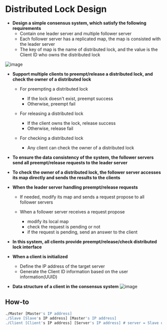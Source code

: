 # Distributed Lock Design

- **Design a simple consensus system, which satisfy the following requirements**
  + Contain one leader server and multiple follower server
  + Each follower server has a replicated map, the map is consisted with the leader server
  + The key of map is the name of distributed lock, and the value is the Client ID who owns the distributed lock

![image](http://www.cs.sjtu.edu.cn/~wuct/bdpt/pic/project2_pic1.png)

- **Support multiple clients to preempt/release a distributed lock, and check the owner of a distributed lock**

  + For preempting a distributed lock
    - If the lock doesn't exist, preempt success
    - Otherwise, preempt fail

  + For releasing a distributed lock
    - If the client owns the lock, release success
    - Otherwise, release fail

  + For checking a distributed lock
    - Any client can check the owner of a distributed lock

- **To ensure the data consistency of the system, the follower servers send all preempt/release requests to the leader server**

- **To check the owner of a distributed lock, the follower server accesses its map directly and sends the results to the clients**

- **When the leader server handling preempt/release requests**
  + If needed, modify its map and sends a request propose to all follower servers

  + When a follower server receives a request propose
    - modify its local map
    - check the request is pending or not
    - if the request is pending, send an answer to the client

- **In this system, all clients provide preempt/release/check distributed lock interface**

- **When a client is initialized**
  + Define the IP address of the target server
  + Generate the Client ID information based on the user information(UUID)

- **Data structure of a client in the consensus system**
![image](http://www.cs.sjtu.edu.cn/~wuct/bdpt/pic/project2_pic2.png)

## How-to

```bash
./Master [Master's IP address]  
./Slave [Slave's IP address] [Master's IP address]  
./Client [Client's IP address] [Server's IP address] # server = Slave or Master  
```
